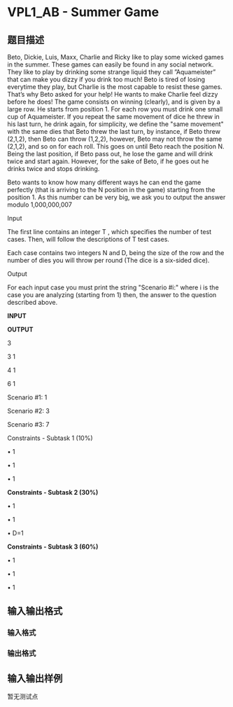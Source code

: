 # VPL1_AB - Summer Game

## 题目描述

Beto, Dickie, Luis, Maxx, Charlie and Ricky like to play some wicked games in the summer. These games can easily be found in any social network. They like to play by drinking some strange liquid they call ”Aquameister” that can make you dizzy if you drink too much! Beto is tired of losing everytime they play, but Charlie is the most capable to resist these games. That’s why Beto asked for your help! He wants to make Charlie feel dizzy before he does! The game consists on winning (clearly), and is given by a large row. He starts from position 1. For each row you must drink one small cup of Aquameister. If you repeat the same movement of dice he threw in his last turn, he drink again, for simplicity, we define the "same movement" with the same dies that Beto threw the last turn, by instance, if Beto threw (2,1,2), then Beto can throw (1,2,2), however, Beto may not throw the same (2,1,2), and so on for each roll. This goes on until Beto reach the position N. Being the last position, if Beto pass out, he lose the game and will drink twice and start again. However, for the sake of Beto, if he goes out he drinks twice and stops drinking.

Beto wants to know how many different ways he can end the game perfectly (that is arriving to the N position in the game) starting from the position 1. As this number can be very big, we ask you to output the answer modulo 1,000,000,007

Input

The first line contains an integer T , which specifies the number of test cases. Then, will follow the descriptions of T test cases.

Each case contains two integers N and D, being the size of the row and the number of dies you will throw per round (The dice is a six-sided dice).

Output

For each input case you must print the string "Scenario #i:" where i is the case you are analyzing (starting from 1) then, the answer to the question described above.

**INPUT**

**OUTPUT**

3

3 1

4 1

6 1

Scenario #1: 1

Scenario #2: 3

Scenario #3: 7

Constraints - Subtask 1 (10%)

• 1

• 1

• 1

**Constraints - Subtask 2 (30%)**

• 1

• 1

• D=1

**Constraints - Subtask 3 (60%)**

• 1

• 1

• 1

## 输入输出格式

### 输入格式

### 输出格式

## 输入输出样例

暂无测试点

